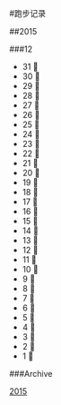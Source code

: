 #跑步记录


##2015

###12
* 31 🙇
* 30 🙇
* 29 🙇
* 28 🙇
* 27 🙇
* 26 💪
* 25 🙇
* 24 🙇
* 23 💪
* 22 🙇
* 21 🙇
* 20 🙇
* 19 🙇
* 18 💪
* 17 💪
* 16 💪
* 15 🙇
* 14 🙇
* 13 💪
* 12 🙇
* 11 🙇
* 10 🙇
* 9 🙇
* 8 💪
* 7 🙇
* 6 💪
* 5 💪
* 4 🙇
* 3 💪
* 2 🙇
* 1 🙇


###Archive

[2015](/archive/2015.md)
